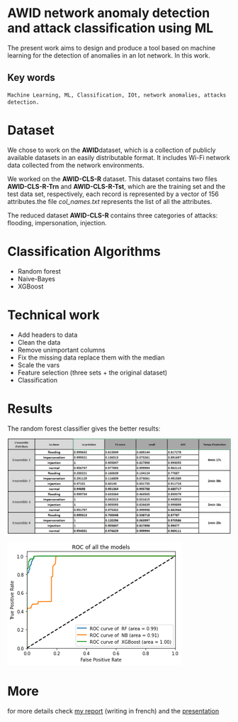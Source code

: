 # AWID network anomaly detection and attack classification using ML
The present work aims to design and produce a tool based on machine learning for the detection of anomalies in an Iot network. In this work.

## Key words 
    Machine Learning, ML, Classification, IOt, network anomalies, attacks detection.
# Dataset
We chose to work on the **AWID**dataset, which is a collection of publicly available datasets in an easily distributable format. It includes Wi-Fi network data collected from the network environments.

We worked on the **AWID-CLS-R** dataset. This dataset contains two files **AWID-CLS-R-Trn** and **AWID-CLS-R-Tst**, which are the training set and the test data set, respectively, each record is represented by a vector of 156 attributes.the file *col_names.txt* represents the list of all the attributes.

The reduced dataset **AWID-CLS-R** contains three categories of attacks: flooding, impersonation, injection.
# Classification Algorithms
* Random forest
* Naive-Bayes
* XGBoost
# Technical work
+ Add headers to data
+ Clean the data
+ Remove unimportant columns 
+ Fix the missing data replace them with the median
+ Scale the vars
+ Feature selection (three sets + the original dataset)
+ Classification

# Results
The random forest classifier gives the better results:

![Random foresr](./images/results_RF.png)

![ROC curve compairaison](./images/ROCs.png)

# More
for more details check [my report](./Report_Mahamdi.pdf) (writing in french) and the [presentation](https://mahamdiamine.github.io/PFE-presentation/index.html)